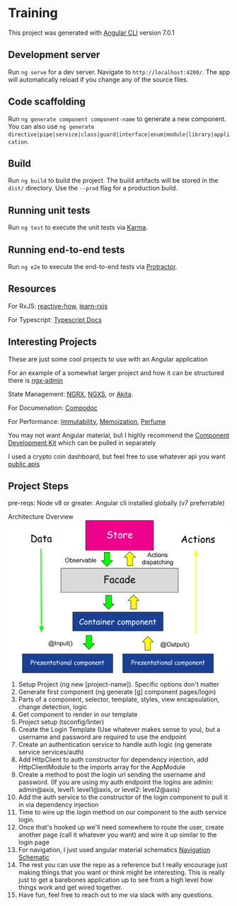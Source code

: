 # Training

This project was generated with [Angular CLI](https://github.com/angular/angular-cli) version 7.0.1

## Development server

Run `ng serve` for a dev server. Navigate to `http://localhost:4200/`. The app will automatically reload if you change any of the source files.

## Code scaffolding

Run `ng generate component component-name` to generate a new component. You can also use `ng generate directive|pipe|service|class|guard|interface|enum|module|library|application`.

## Build

Run `ng build` to build the project. The build artifacts will be stored in the `dist/` directory. Use the `--prod` flag for a production build.

## Running unit tests

Run `ng test` to execute the unit tests via [Karma](https://karma-runner.github.io).

## Running end-to-end tests

Run `ng e2e` to execute the end-to-end tests via [Protractor](http://www.protractortest.org/).

## Resources

For RxJS: [reactive-how](http://reactive.how/), [learn-rxjs](https://www.learnrxjs.io/)

For Typescript: [Typescript Docs](https://www.typescriptlang.org/docs/home.html)

## Interesting Projects

These are just some cool projects to use with an Angular application

For an example of a somewhat larger project and how it can be structured there is [ngx-admin](https://github.com/akveo/ngx-admin)

State Management: [NGRX](http://ngrx.github.io/), [NGXS](https://ngxs.gitbook.io/ngxs), or [Akita](https://netbasal.gitbook.io/akita/).

For Documenation: [Compodoc](https://compodoc.app/)

For Performance: [Immutability](https://facebook.github.io/immutable-js/), [Memoization](https://github.com/mgechev/memo-decorator), [Perfume](https://zizzamia.github.io/perfume/)

You may not want Angular material, but I highly recommend the [Component Development Kit](https://material.angular.io/cdk/categories) which can be pulled in separately

I used a crypto coin dashboard, but feel free to use whatever api you want [public apis](https://github.com/toddmotto/public-apis)

## Project Steps

pre-reqs: Node v8 or greater. Angular cli installed globally (v7 preferrable)

Architecture Overview ![alt text](angular-scalable-architecture.png)

1. Setup Project (ng new [project-name]). Specific options don't matter
2. Generate first component (ng generate [g] component pages/login)
3. Parts of a component, selector, template, styles, view encapsulation, change detection, logic
4. Get component to render in our template
5. Project setup (tsconfig/linter)
6. Create the Login Template (Use whatever makes sense to you), but a username and password are required to use the endpoint
7. Create an authentication service to handle auth logic (ng generate service services/auth)
8. Add HttpClient to auth constructor for dependency injection, add HttpClientModule to the imports array for the AppModule
9. Create a method to post the login url sending the username and password. (If you are using my auth endpoint the logins are admin: admin@axis, level1: level1@axis, or level2: level2@axis)
10. Add the auth service to the constructor of the login component to pull it in via dependency injection
11. Time to wire up the login method on our component to the auth service login.
12. Once that's hooked up we'll need somewhere to route the user, create another page (call it whatever you want) and wire it up similar to the login page
13. For navigation, I just used angular material schematics [Navigation Schematic](https://material.angular.io/guide/schematics)
14. The rest you can use the repo as a reference but I really encourage just making things that you want or think might be interesting. This is really just to get a barebones application up to see from a high level how things work and get wired together.
15. Have fun, feel free to reach out to me via slack with any questions.
